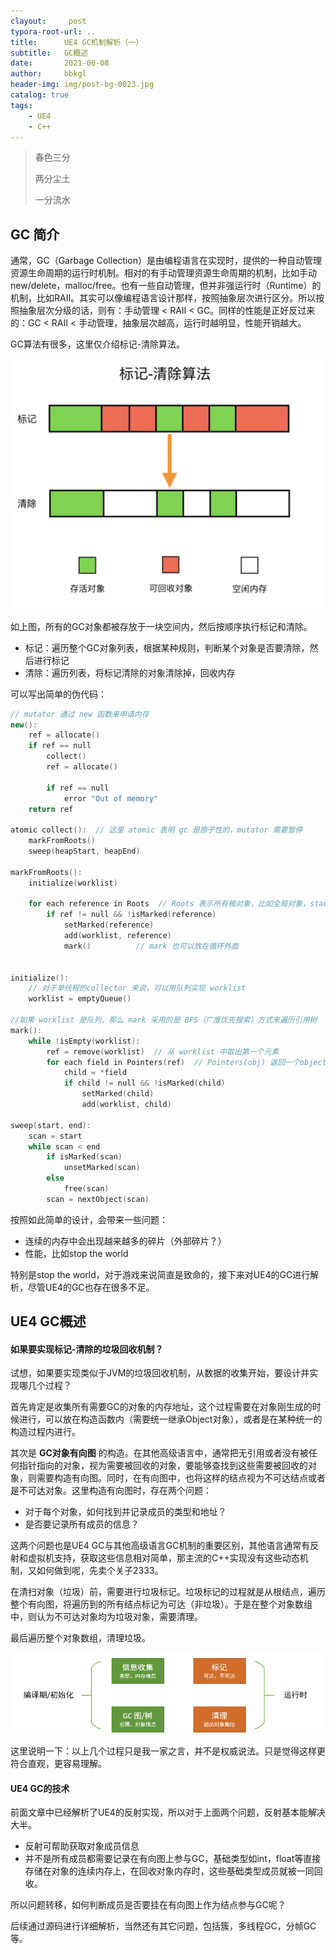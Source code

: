 ```yaml
---
clayout:     post
typora-root-url: ..
title:      UE4 GC机制解析（一）
subtitle:   GC概述
date:       2021-06-08
author:     bbkgl
header-img: img/post-bg-0023.jpg
catalog: true
tags:
    - UE4
    - C++
---
```


> 春色三分
>
> 两分尘土
>
> 一分流水

## GC 简介

通常，GC（Garbage Collection）是由编程语言在实现时，提供的一种自动管理资源生命周期的运行时机制。相对的有手动管理资源生命周期的机制，比如手动new/delete，malloc/free。也有一些自动管理，但并非强运行时（Runtime）的机制，比如RAII。其实可以像编程语言设计那样，按照抽象层次进行区分。所以按照抽象层次分级的话，则有：手动管理 < RAII < GC。同样的性能是正好反过来的：GC < RAII < 手动管理，抽象层次越高，运行时越明显，性能开销越大。

GC算法有很多，这里仅介绍标记-清除算法。

![JVM 進階之路（六）：垃圾收集理論和算法_ - MdEditor](/cloud_img/356ed03bdc643f9448b3f6485edc229b041bd3ba21a0e97d0d738bae3c503e930a9f71290afa5edb1e9cf4c2f6147f63.jpg)

如上图，所有的GC对象都被存放于一块空间内，然后按顺序执行标记和清除。

- 标记：遍历整个GC对象列表，根据某种规则，判断某个对象是否要清除，然后进行标记
- 清除：遍历列表，将标记清除的对象清除掉，回收内存

可以写出简单的伪代码：

```cpp
// mutator 通过 new 函数来申请内存
new():
    ref = allocate()
    if ref == null
        collect()
        ref = allocate()
        
        if ref == null
            error "Out of memory"
    return ref

atomic collect():  // 这里 atomic 表明 gc 是原子性的，mutator 需要暂停
    markFromRoots()
    sweep(heapStart, heapEnd)
    
markFromRoots():
    initialize(worklist)
    
    for each reference in Roots  // Roots 表示所有根对象，比如全局对象，stack 中的对象
        if ref != null && !isMarked(reference)
            setMarked(reference)
            add(worklist, reference)
            mark()          // mark 也可以放在循环外面
            
            
initialize():
    // 对于单线程的collector 来说，可以用队列实现 worklist
    worklist = emptyQueue()

//如果 worklist 是队列，那么 mark 采用的是 BFS（广度优先搜索）方式来遍历引用树                
mark():
    while !isEmpty(worklist):
        ref = remove(worklist)  // 从 worklist 中取出第一个元素
        for each field in Pointers(ref)  // Pointers(obj) 返回一个object的所有属性，可能是数据，对象，指向其他对象的指针
            child = *field
            if child != null && !isMarked(child)
                setMarked(child)
                add(worklist, child)
                
sweep(start, end):
    scan = start
    while scan < end
        if isMarked(scan)
            unsetMarked(scan)
        else
            free(scan)
        scan = nextObject(scan)
```

按照如此简单的设计，会带来一些问题：

- 连续的内存中会出现越来越多的碎片（外部碎片？）
- 性能，比如stop the world

特别是stop the world，对于游戏来说简直是致命的，接下来对UE4的GC进行解析，尽管UE4的GC也存在很多不足。

## UE4 GC概述

#### 如果要实现标记-清除的垃圾回收机制？

试想，如果要实现类似于JVM的垃圾回收机制，从数据的收集开始，要设计并实现哪几个过程？

首先肯定是收集所有需要GC的对象的内存地址，这个过程需要在对象刚生成的时候进行，可以放在构造函数内（需要统一继承Object对象），或者是在某种统一的构造过程内进行。

其次是 **GC对象有向图** 的构造。在其他高级语言中，通常把无引用或者没有被任何指针指向的对象，视为需要被回收的对象，要能够查找到这些需要被回收的对象，则需要构造有向图。同时，在有向图中，也将这样的结点视为不可达结点或者是不可达对象。这里构造有向图时，存在两个问题：

- 对于每个对象，如何找到并记录成员的类型和地址？
- 是否要记录所有成员的信息？

这两个问题也是UE4 GC与其他高级语言GC机制的重要区别，其他语言通常有反射和虚拟机支持，获取这些信息相对简单，那主流的C++实现没有这些动态机制，又如何做到呢，先卖个关子2333。

在清扫对象（垃圾）前，需要进行垃圾标记。垃圾标记的过程就是从根结点，遍历整个有向图，将遍历到的所有结点标记为可达（非垃圾）。于是在整个对象数组中，则认为不可达对象均为垃圾对象，需要清理。

最后遍历整个对象数组，清理垃圾。

![image-20210609114837189](/cloud_img/image-20210609114837189.png)

这里说明一下：以上几个过程只是我一家之言，并不是权威说法。只是觉得这样更符合直观，更容易理解。

#### UE4 GC的技术

前面文章中已经解析了UE4的反射实现，所以对于上面两个问题，反射基本能解决大半。

- 反射可帮助获取对象成员信息
- 并不是所有成员都需要记录在有向图上参与GC，基础类型如int，float等直接存储在对象的连续内存上，在回收对象内存时，这些基础类型成员就被一同回收。

所以问题转移，如何判断成员是否要挂在有向图上作为结点参与GC呢？

后续通过源码进行详细解析，当然还有其它问题，包括簇，多线程GC，分帧GC等。